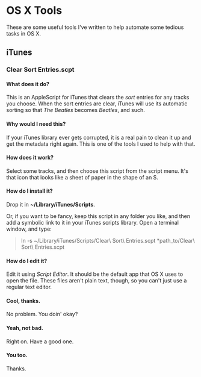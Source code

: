 # OS X Tools

These are some useful tools I've written to help automate some tedious tasks in OS X.

## iTunes

### Clear Sort Entries.scpt

#### What does it do?

This is an AppleScript for iTunes that clears the *sort* entries for any tracks you choose. When the sort entries are clear, iTunes will use its automatic sorting so that *The Beatles* becomes *Beatles*, and such.

#### Why would I need this?

If your iTunes library ever gets corrupted, it is a real pain to clean it up and get the metadata right again. This is one of the tools I used to help with that.

#### How does it work?

Select some tracks, and then choose this script from the script menu. It's that icon that looks like a sheet of paper in the shape of an S.

#### How do I install it?

Drop it in **~/Library/iTunes/Scripts**.

Or, if you want to be fancy, keep this script in any folder you like, and then add a symbolic link to it in your iTunes scripts library. Open a terminal window, and type:

> ln -s ~/Library/iTunes/Scripts/Clear\ Sort\ Entries.scpt *path_to/Clear\ Sort\ Entries.scpt

#### How do I edit it?

Edit it using *Script Editor*. It should be the default app that OS X uses to open the file. These files aren't plain text, though, so you can't just use a regular text editor. 

#### Cool, thanks.

No problem. You doin' okay?

#### Yeah, not bad.

Right on. Have a good one.

#### You too.

Thanks.
